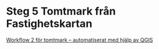 # Steg 5 Tomtmark från Fastighetskartan

[Workflow 2 för tomtmark – automatiserat med hjälp av QGIS](https://stefansolsida.wordpress.com/2016/07/19/workflow-2-for-tomtmark/)
